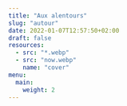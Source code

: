 ```yaml
---
title: "Aux alentours"
slug: "autour"
date: 2022-01-07T12:57:50+02:00
draft: false
resources:
  - src: "*.webp"
  - src: "now.webp"
    name: "cover"
menu:
  main:
    weight: 2
---
```

